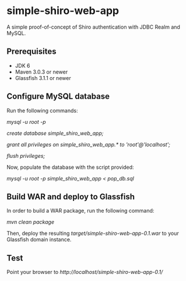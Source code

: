 simple-shiro-web-app
====================

A simple proof-of-concept of Shiro authentication with JDBC Realm and MySQL.

## Prerequisites ##
- JDK 6
- Maven 3.0.3 or newer
- Glassfish 3.1.1 or newer

## Configure MySQL database ##

Run the following commands:  

_mysql -u root -p_  

_create database simple_shiro_web_app;_  

_grant all privileges on simple_shiro_web_app.* to 'root'@'localhost';_  

_flush privileges;_

Now, populate the database with the script provided:  

_mysql -u root -p simple_shiro_web_app < pop_db.sql_

## Build WAR and deploy to Glassfish ##

In order to build a WAR package, run the following command:  

_mvn clean package_

Then, deploy the resulting _target/simple-shiro-web-app-0.1.war_ to your Glassfish domain instance.

## Test ##

Point your browser to _http://localhost/simple-shiro-web-app-0.1/_
